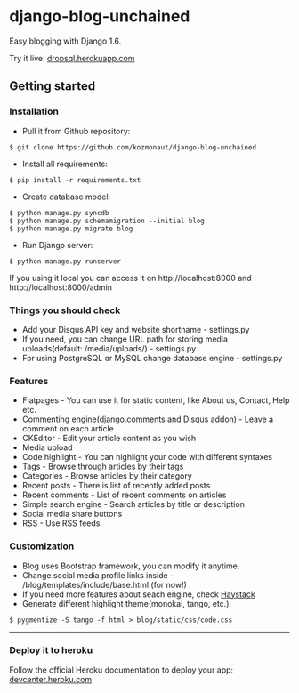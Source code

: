 # django-blog-unchained
Easy blogging with Django 1.6. 

Try it live: [dropsql.herokuapp.com](http://dropsql.herokuapp.com)

## Getting started 
### Installation
- Pull it from Github repository: 
```
$ git clone https://github.com/kozmonaut/django-blog-unchained
```

- Install all requirements: 
```
$ pip install -r requirements.txt
```

- Create database model:
```
$ python manage.py syncdb
$ python manage.py schemamigration --initial blog
$ python manage.py migrate blog
```

- Run Django server: 
```
$ python manage.py runserver
```

If you using it local you can access it on http://localhost:8000 and http://localhost:8000/admin

### Things you should check

- Add your Disqus API key and website shortname - settings.py
- If you need, you can change URL path for storing media uploads(default: /media/uploads/) - settings.py
- For using PostgreSQL or MySQL change database engine - settings.py

### Features
- Flatpages - You can use it for static content, like About us, Contact, Help etc.
- Commenting engine(django.comments and Disqus addon) - Leave a comment on each article
- CKEditor - Edit your article content as you wish
- Media upload
- Code highlight - You can highlight your code with different syntaxes
- Tags - Browse through articles by their tags
- Categories - Browse articles by their category
- Recent posts - There is list of recently added posts
- Recent comments - List of recent comments on articles
- Simple search engine - Search articles by title or description
- Social media share buttons
- RSS - Use RSS feeds

### Customization
- Blog uses Bootstrap framework, you can modify it anytime.
- Change social media profile links inside - /blog/templates/include/base.html (for now!)
- If you need more features about seach engine, check [Haystack](http://haystacksearch.org/)
- Generate different highlight theme(monokai, tango, etc.): 
```
$ pygmentize -S tango -f html > blog/static/css/code.css
```
___
### Deploy it to heroku
Follow the official Heroku documentation to deploy your app: [devcenter.heroku.com](http://devcenter.heroku.com)
